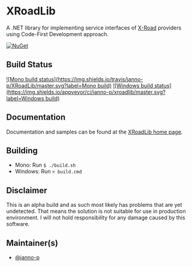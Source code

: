 # XRoadLib

A .NET library for implementing service interfaces of [X-Road](http://x-road.eu) providers using Code-First Development approach.

[![NuGet](https://buildstats.info/nuget/XRoadLib?includePreReleases=true)](https://www.nuget.org/packages/XRoadLib/)

## Build Status

[![Mono build status](https://img.shields.io/travis/janno-p/XRoadLib/master.svg?label=Mono build)](https://travis-ci.org/janno-p/XRoadLib/)
[![Windows build status](https://img.shields.io/appveyor/ci/janno-p/xroadlib/master.svg?label=Windows build)](https://ci.appveyor.com/project/janno-p/xroadlib)

## Documentation

Documentation and samples can be found at the [XRoadLib home page](http://janno-p.github.io/XRoadLib/).

## Building

* Mono: Run `$ ./build.sh`
* Windows: Run `> build.cmd`

## Disclaimer

This is an alpha build and as such most likely has problems that are yet undetected. That means the solution is not suitable
for use in production environment. I will not hold responsibility for any damage caused by this software.

## Maintainer(s)

* [@janno-p](https://github.com/janno-p)
